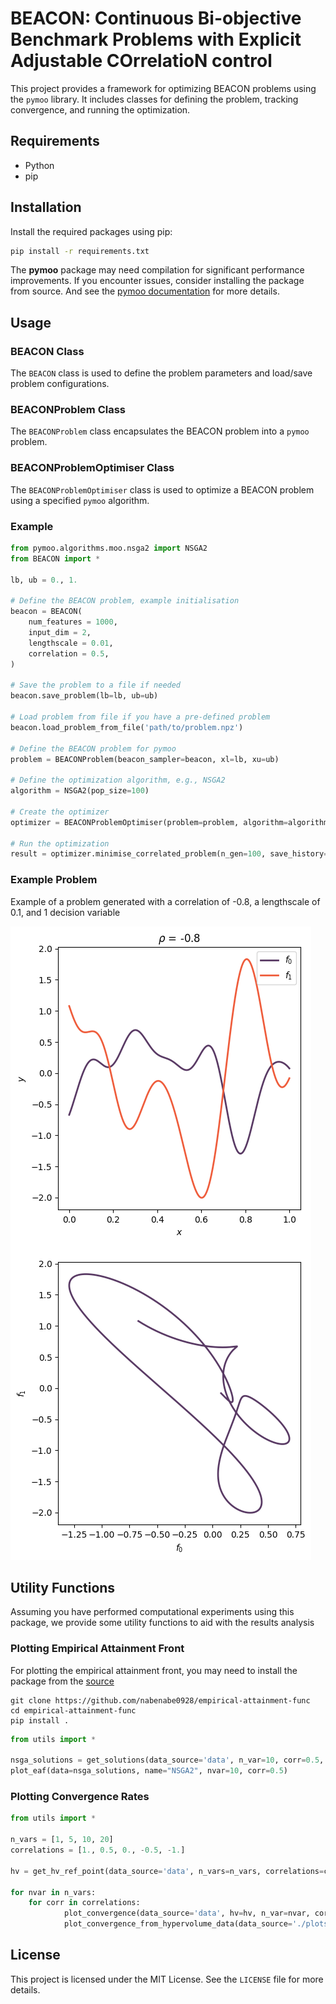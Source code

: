 # BEACON: Continuous Bi-objective Benchmark Problems with Explicit Adjustable COrrelatioN control 

This project provides a framework for optimizing BEACON problems using the `pymoo` library. It includes classes for defining the problem, tracking convergence, and running the optimization.

## Requirements

- Python
- pip

## Installation

Install the required packages using pip:

```bash
pip install -r requirements.txt
```

The **pymoo** package may need compilation for significant performance improvements. If you encounter issues, consider installing the package from source. And see the [pymoo documentation](https://github.com/anyoptimization/pymoo) for more details.

## Usage

### BEACON Class

The `BEACON` class is used to define the problem parameters and load/save problem configurations.

### BEACONProblem Class

The `BEACONProblem` class encapsulates the BEACON problem into a `pymoo` problem.

### BEACONProblemOptimiser Class

The `BEACONProblemOptimiser` class is used to optimize a BEACON problem using a specified `pymoo` algorithm.

### Example

```python
from pymoo.algorithms.moo.nsga2 import NSGA2
from BEACON import *

lb, ub = 0., 1.

# Define the BEACON problem, example initialisation
beacon = BEACON(
    num_features = 1000,
    input_dim = 2,
    lengthscale = 0.01,
    correlation = 0.5,
)

# Save the problem to a file if needed
beacon.save_problem(lb=lb, ub=ub)

# Load problem from file if you have a pre-defined problem
beacon.load_problem_from_file('path/to/problem.npz')

# Define the BEACON problem for pymoo
problem = BEACONProblem(beacon_sampler=beacon, xl=lb, xu=ub)

# Define the optimization algorithm, e.g., NSGA2
algorithm = NSGA2(pop_size=100)

# Create the optimizer
optimizer = BEACONProblemOptimiser(problem=problem, algorithm=algorithm, lb=lb, ub=ub, iteration=0)

# Run the optimization
result = optimizer.minimise_correlated_problem(n_gen=100, save_history=False)
```

### Example Problem

Example of a problem generated with a correlation of -0.8, a lengthscale of 0.1, and 1 decision variable

![Example of a problem generated with a correlation of -0.8 a lengthscale of 0.1 and 1 decision variable](./images/sample_example.png)

## Utility Functions

Assuming you have performed computational experiments using this package, we provide some utility functions to aid with the results analysis

### Plotting Empirical Attainment Front

For plotting the empirical attainment front, you may need to install the package from the [source](https://github.com/nabenabe0928/empirical-attainment-func)

```
git clone https://github.com/nabenabe0928/empirical-attainment-func
cd empirical-attainment-func
pip install .
```

```python
from utils import *

nsga_solutions = get_solutions(data_source='data', n_var=10, corr=0.5, algorithm="NSGA2", iterations=20)
plot_eaf(data=nsga_solutions, name="NSGA2", nvar=10, corr=0.5)
```

### Plotting Convergence Rates

```python
from utils import *

n_vars = [1, 5, 10, 20]
correlations = [1., 0.5, 0., -0.5, -1.]

hv = get_hv_ref_point(data_source='data', n_vars=n_vars, correlations=correlations, algorithms=["NSGA2"], population_size=100, iterations=100)

for nvar in n_vars:
    for corr in correlations:
            plot_convergence(data_source='data', hv=hv, n_var=nvar, corr=corr, algorithms=["NSGA2"], iterations=20, save_data=True)
            plot_convergence_from_hypervolume_data(data_source='./plots/hypervolume_data', n_var=nvar, corr=corr, algorithms=["NSGA2"])
```


## License

This project is licensed under the MIT License. See the `LICENSE` file for more details.